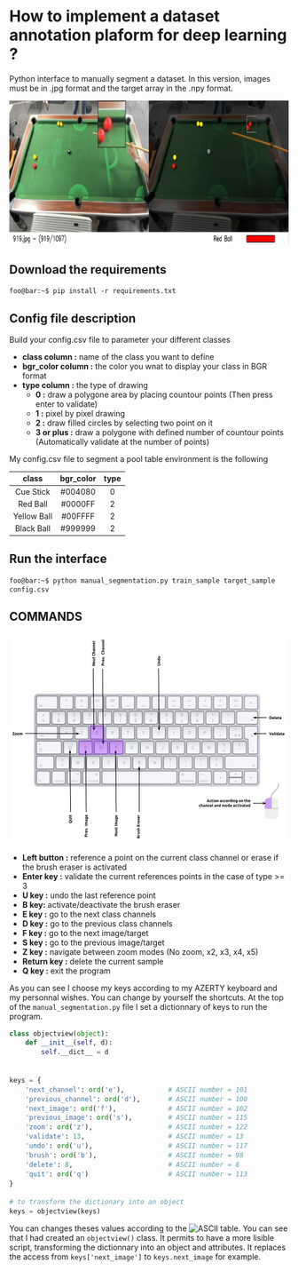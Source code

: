 # How to implement a dataset annotation plaform for deep learning ?
Python interface to manually segment a dataset. In this version, images must be in .jpg format and the target array in the .npy format.

![screen.png](screen.png)

## Download the requirements

```console
foo@bar:~$ pip install -r requirements.txt
```

## Config file description

Build your config.csv file to parameter your different classes

- **class column :** name of the class you want to define
- **bgr_color column :** the color you wnat to display your class in BGR format
- **type column :** the type of drawing 
  - **0 :** draw a polygone area by placing countour points (Then press enter to validate)
  - **1 :** pixel by pixel drawing
  - **2 :** draw filled circles by selecting two point on it
  - **3 or plus :** draw a polygone with defined number of countour points (Automatically validate at the number of points)

My config.csv file to segment a pool table environment is the following

| **class** | **bgr_color**  | **type** |
| :---:   | :-: | :-: |
| Cue Stick | #004080 | 0 |
| Red Ball | #0000FF | 2 |
| Yellow Ball | #00FFFF | 2 |
| Black Ball | #999999 | 2 |

## Run the interface

```console
foo@bar:~$ python manual_segmentation.py train_sample target_sample config.csv
```


## COMMANDS

![command.jpg](command.jpg)

- **Left button :** reference a point on the current class channel or erase if the brush eraser is activated
- **Enter key :** validate the current references points in the case of type >= 3
- **U key :** undo the last reference point
- **B key:** activate/deactivate the brush eraser
- **E key :** go to the next class channels
- **D key :** go to the previous class channels
- **F key :** go to the next image/target
- **S key :** go to the previous image/target
- **Z key :** navigate between zoom modes (No zoom, x2, x3, x4, x5)
- **Return key :** delete the current sample
- **Q key :** exit the program

As you can see I choose my keys according to my AZERTY keyboard and my personnal wishes. You can change by yourself the shortcuts. At the top of the `manual_segmentation.py` file I set a dictionnary of keys to run the program.
```python
class objectview(object):
    def __init__(self, d):
        self.__dict__ = d


keys = {
    'next_channel': ord('e'),           # ASCII number = 101
    'previous_channel': ord('d'),       # ASCII number = 100
    'next_image': ord('f'),             # ASCII number = 102
    'previous_image': ord('s'),         # ASCII number = 115
    'zoom': ord('z'),                   # ASCII number = 122
    'validate': 13,                     # ASCII number = 13
    'undo': ord('u'),                   # ASCII number = 117
    'brush': ord('b'),                  # ASCII number = 98
    'delete': 8,                        # ASCII number = 8
    'quit': ord('q')                    # ASCII number = 113
}

# to transform the dictionary into an object
keys = objectview(keys)
```

You can changes theses values according to the ![ASCII table](https://www.asciitable.xyz/).
You can see that I had created an `objectview()` class. It permits to have a more lisible script, transforming the dictionnary into an object and attributes. It replaces the access from `keys['next_image']` to `keys.next_image` for example.

